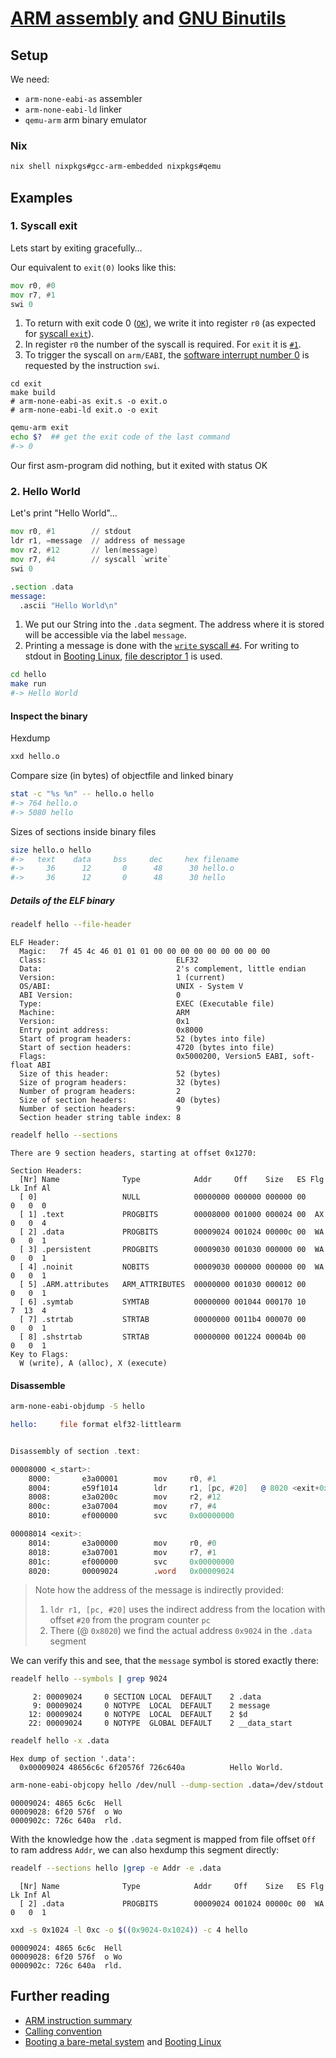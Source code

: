 # [ARM assembly](https://developer.arm.com/documentation/dui0489/i/arm-and-thumb-instructions/arm-and-thumb-instruction-summary) and [GNU Binutils](https://en.wikipedia.org/wiki/GNU_Binutils)

## Setup

We need:
* `arm-none-eabi-as` assembler
* `arm-none-eabi-ld` linker
* `qemu-arm` arm binary emulator

### Nix

```sh
nix shell nixpkgs#gcc-arm-embedded nixpkgs#qemu
```


## Examples

### 1. Syscall exit

Lets start by exiting gracefully…

Our equivalent to `exit(0)` looks like this:
```asm
mov r0, #0
mov r7, #1
swi 0
```

1. To return with exit code 0 ([`OK`](https://man.freebsd.org/cgi/man.cgi?query=sysexits)), we write it into register `r0` (as expected for [syscall `exit`](https://arm.syscall.sh/)).
2. In register `r0` the number of the syscall is required. For `exit` it is [`#1`](https://arm.syscall.sh/).
3. To trigger the syscall on `arm/EABI`, the [software interrupt number 0](https://man7.org/linux/man-pages/man2/syscall.2.html) is requested by the instruction `swi`.

```
cd exit
make build 
# arm-none-eabi-as exit.s -o exit.o
# arm-none-eabi-ld exit.o -o exit
```

```sh
qemu-arm exit
echo $?  ## get the exit code of the last command
#-> 0
```

Our first asm-program did nothing, but it exited with status OK


### 2. Hello World

Let's print "Hello World"…

```asm
mov r0, #1        // stdout
ldr r1, =message  // address of message
mov r2, #12       // len(message)
mov r7, #4        // syscall `write` 
swi 0

.section .data
message:
  .ascii "Hello World\n"
```

1. We put our String into the `.data` segment. The address where it is stored will be accessible via the label `message`.
2. Printing a message is done with the [`write` syscall `#4`](https://arm.syscall.sh/). For writing to stdout in [Booting Linux](https://en.wikipedia.org/wiki/POSIX), [file descriptor 1](https://en.wikipedia.org/wiki/File_descriptor) is used.

```sh
cd hello
make run
#-> Hello World
```

#### Inspect the binary
Hexdump
```sh
xxd hello.o
```

Compare size (in bytes) of objectfile and linked binary
```sh
stat -c "%s %n" -- hello.o hello
#-> 764 hello.o
#-> 5080 hello
```

Sizes of sections inside binary files
```sh
size hello.o hello
#->   text    data     bss     dec     hex filename
#->     36      12       0      48      30 hello.o
#->     36      12       0      48      30 hello
```

##### Details of the ELF binary
```sh
readelf hello --file-header
```
```
ELF Header:
  Magic:   7f 45 4c 46 01 01 01 00 00 00 00 00 00 00 00 00 
  Class:                             ELF32
  Data:                              2's complement, little endian
  Version:                           1 (current)
  OS/ABI:                            UNIX - System V
  ABI Version:                       0
  Type:                              EXEC (Executable file)
  Machine:                           ARM
  Version:                           0x1
  Entry point address:               0x8000
  Start of program headers:          52 (bytes into file)
  Start of section headers:          4720 (bytes into file)
  Flags:                             0x5000200, Version5 EABI, soft-float ABI
  Size of this header:               52 (bytes)
  Size of program headers:           32 (bytes)
  Number of program headers:         2
  Size of section headers:           40 (bytes)
  Number of section headers:         9
  Section header string table index: 8
```

```sh
readelf hello --sections 
```
```
There are 9 section headers, starting at offset 0x1270:

Section Headers:
  [Nr] Name              Type            Addr     Off    Size   ES Flg Lk Inf Al
  [ 0]                   NULL            00000000 000000 000000 00      0   0  0
  [ 1] .text             PROGBITS        00008000 001000 000024 00  AX  0   0  4
  [ 2] .data             PROGBITS        00009024 001024 00000c 00  WA  0   0  1
  [ 3] .persistent       PROGBITS        00009030 001030 000000 00  WA  0   0  1
  [ 4] .noinit           NOBITS          00009030 000000 000000 00  WA  0   0  1
  [ 5] .ARM.attributes   ARM_ATTRIBUTES  00000000 001030 000012 00      0   0  1
  [ 6] .symtab           SYMTAB          00000000 001044 000170 10      7  13  4
  [ 7] .strtab           STRTAB          00000000 0011b4 000070 00      0   0  1
  [ 8] .shstrtab         STRTAB          00000000 001224 00004b 00      0   0  1
Key to Flags:
  W (write), A (alloc), X (execute)
```


#### Disassemble
```sh
arm-none-eabi-objdump -S hello
```
```asm
hello:     file format elf32-littlearm


Disassembly of section .text:

00008000 <_start>:
    8000:       e3a00001        mov     r0, #1
    8004:       e59f1014        ldr     r1, [pc, #20]   @ 8020 <exit+0xc>
    8008:       e3a0200c        mov     r2, #12
    800c:       e3a07004        mov     r7, #4
    8010:       ef000000        svc     0x00000000

00008014 <exit>:
    8014:       e3a00000        mov     r0, #0
    8018:       e3a07001        mov     r7, #1
    801c:       ef000000        svc     0x00000000
    8020:       00009024        .word   0x00009024
```

> Note how the address of the message is indirectly provided:
> 1. `ldr r1, [pc, #20]` uses the indirect address from the location with offset `#20` from the program counter `pc`
> 2. There (@ `0x8020`) we find the actual address `0x9024` in the `.data` segment

We can verify this and see, that the `message` symbol is stored exactly there:

```sh
readelf hello --symbols | grep 9024
```
```
     2: 00009024     0 SECTION LOCAL  DEFAULT    2 .data
     9: 00009024     0 NOTYPE  LOCAL  DEFAULT    2 message
    12: 00009024     0 NOTYPE  LOCAL  DEFAULT    2 $d
    22: 00009024     0 NOTYPE  GLOBAL DEFAULT    2 __data_start
```

```sh
readelf hello -x .data
```
```
Hex dump of section '.data':
  0x00009024 48656c6c 6f20576f 726c640a          Hello World.
```

```sh
arm-none-eabi-objcopy hello /dev/null --dump-section .data=/dev/stdout | xxd -o 0x9024 -c 4
```
```xxd
00009024: 4865 6c6c  Hell
00009028: 6f20 576f  o Wo
0000902c: 726c 640a  rld.
```

With the knowledge how the `.data` segment is mapped from file offset `Off` to ram address `Addr`, we can also hexdump this segment directly:

```sh
readelf --sections hello |grep -e Addr -e .data
```
```
  [Nr] Name              Type            Addr     Off    Size   ES Flg Lk Inf Al
  [ 2] .data             PROGBITS        00009024 001024 00000c 00  WA  0   0  1
```

```sh
xxd -s 0x1024 -l 0xc -o $((0x9024-0x1024)) -c 4 hello
```
```
00009024: 4865 6c6c  Hell
00009028: 6f20 576f  o Wo
0000902c: 726c 640a  rld.
```

## Further reading

* [ARM instruction summary](https://developer.arm.com/documentation/dui0489/i/arm-and-thumb-instructions/arm-and-thumb-instruction-summary)
* [Calling convention](https://developer.arm.com/documentation/den0013/d/Application-Binary-Interfaces/Procedure-Call-Standard)
* [Booting a bare-metal system](https://developer.arm.com/documentation/den0013/d/Boot-Code/Booting-a-bare-metal-system) and [Booting Linux](https://developer.arm.com/documentation/den0013/d/Boot-Code/Booting-Linux)
